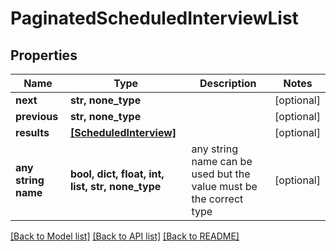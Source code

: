 # PaginatedScheduledInterviewList

## Properties

| Name                | Type                                              | Description                                                        | Notes      |
| ------------------- | ------------------------------------------------- | ------------------------------------------------------------------ | ---------- |
| **next**            | **str, none_type**                                |                                                                    | [optional] |
| **previous**        | **str, none_type**                                |                                                                    | [optional] |
| **results**         | [**[ScheduledInterview]**](ScheduledInterview.md) |                                                                    | [optional] |
| **any string name** | **bool, dict, float, int, list, str, none_type**  | any string name can be used but the value must be the correct type | [optional] |

[[Back to Model list]](../README.md#documentation-for-models) [[Back to API list]](../README.md#documentation-for-api-endpoints) [[Back to README]](../README.md)

